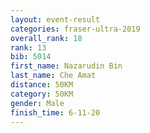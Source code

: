 ```yaml
---
layout: event-result 
categories: fraser-ultra-2019 
overall_rank: 18
rank: 13
bib: 5014
first_name: Nazarudin Bin
last_name: Che Amat
distance: 50KM
category: 50KM
gender: Male
finish_time: 6-11-20
---
```

